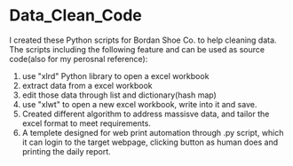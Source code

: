 # Data_Clean_Code
I created these Python scripts for Bordan Shoe Co. to help cleaning data.
The scripts including the following feature and can be used as source code(also for my perosnal reference):

1. use "xlrd" Python library to open a excel workbook
2. extract data from a excel workbook
3. edit those data through list and dictionary(hash map)
4. use "xlwt" to open a new excel workbook, write into it and save.
5. Created different algorithm to address massisve data, and tailor the excel format to meet requirements. 
6. A templete designed for web print automation through .py script, which it can login to the target webpage, clicking button as human    does and printing the daily report.
